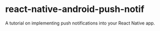 # react-native-android-push-notif

A tutorial on implementing push notifications into your React Native app.
